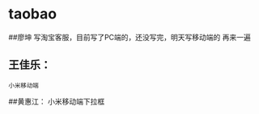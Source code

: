 # taobao


##廖坤
    写淘宝客服，目前写了PC端的，还没写完，明天写移动端的
    再来一遍

## 王佳乐：
	小米移动端

##黄惠江：
                小米移动端下拉框


